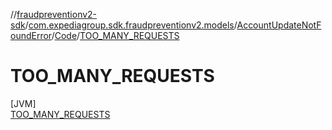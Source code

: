 //[fraudpreventionv2-sdk](../../../../../index.md)/[com.expediagroup.sdk.fraudpreventionv2.models](../../../index.md)/[AccountUpdateNotFoundError](../../index.md)/[Code](../index.md)/[TOO_MANY_REQUESTS](index.md)

# TOO_MANY_REQUESTS

[JVM]\
[TOO_MANY_REQUESTS](index.md)
